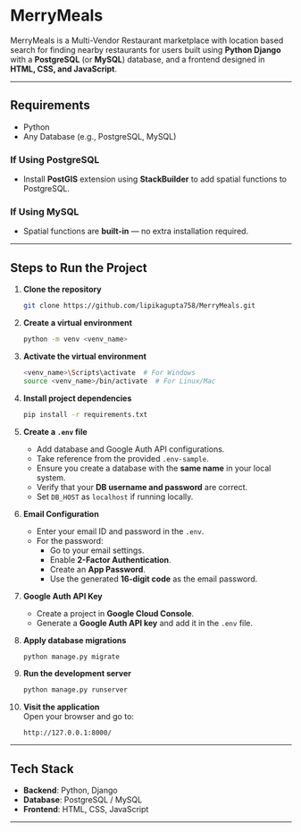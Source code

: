 # MerryMeals

MerryMeals is a Multi-Vendor Restaurant marketplace with location based search for finding nearby restaurants for users built using **Python Django** with a **PostgreSQL** (or **MySQL**) database, and a frontend designed in **HTML, CSS, and JavaScript**.

---

## Requirements

- Python
- Any Database (e.g., PostgreSQL, MySQL)

### If Using PostgreSQL
- Install **PostGIS** extension using **StackBuilder** to add spatial functions to PostgreSQL.

### If Using MySQL
- Spatial functions are **built-in** — no extra installation required.

---

## Steps to Run the Project

1. **Clone the repository**  
   ```bash
   git clone https://github.com/lipikagupta758/MerryMeals.git
   ```

2. **Create a virtual environment**  
   ```bash
   python -m venv <venv_name>
   ```

3. **Activate the virtual environment**  
   ```bash
   <venv_name>\Scripts\activate  # For Windows
   source <venv_name>/bin/activate  # For Linux/Mac
   ```

4. **Install project dependencies**  
   ```bash
   pip install -r requirements.txt
   ```

5. **Create a `.env` file**  
   - Add database and Google Auth API configurations.
   - Take reference from the provided `.env-sample`.
   - Ensure you create a database with the **same name** in your local system.
   - Verify that your **DB username and password** are correct.
   - Set `DB_HOST` as `localhost` if running locally.

6. **Email Configuration**
   - Enter your email ID and password in the `.env`.
   - For the password:
     - Go to your email settings.
     - Enable **2-Factor Authentication**.
     - Create an **App Password**.
     - Use the generated **16-digit code** as the email password.

7. **Google Auth API Key**
   - Create a project in **Google Cloud Console**.
   - Generate a **Google Auth API key** and add it in the `.env` file.

8. **Apply database migrations**  
   ```bash
   python manage.py migrate
   ```

9. **Run the development server**  
   ```bash
   python manage.py runserver
   ```

10. **Visit the application**  
    Open your browser and go to:
    ```
    http://127.0.0.1:8000/
    ```

---

## Tech Stack

- **Backend**: Python, Django
- **Database**: PostgreSQL / MySQL
- **Frontend**: HTML, CSS, JavaScript

---
